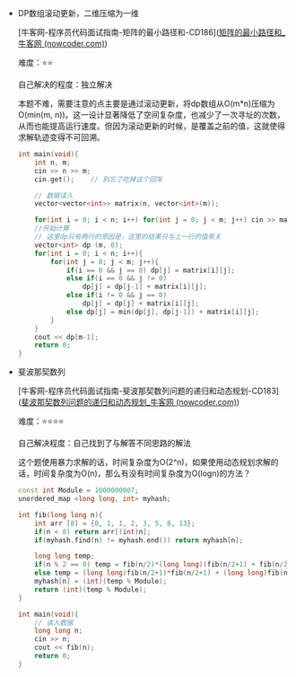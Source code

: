 - DP数组滚动更新，二维压缩为一维

  [牛客网-程序员代码面试指南-矩阵的最小路径和-CD186]([矩阵的最小路径和_牛客网 (nowcoder.com)](https://www.nowcoder.com/practice/2fb62a4500af4f4ba5686c891eaad4a9?tpId=101&&tqId=33254&rp=1&ru=/ta/programmer-code-interview-guide&qru=/ta/programmer-code-interview-guide/question-ranking))

  难度：⭐⭐

  自己解决的程度：独立解决

  本题不难，需要注意的点主要是通过滚动更新，将dp数组从O(m*n)压缩为O(min(m, n))。这一设计显著降低了空间复杂度，也减少了一次寻址的次数，从而也能提高运行速度。但因为滚动更新的时候，是覆盖之前的值，这就使得求解轨迹变得不可回溯。

  ```c++
  int main(void){
      int n, m;
      cin >> n >> m;
      cin.get(); 	// 别忘了吃掉这个回车
  
      // 数据读入
      vector<vector<int>> matrix(n, vector<int>(m));
  
      for(int i = 0; i < n; i++) for(int j = 0; j < m; j++) cin >> matrix[i][j];
      //开始计算
      // 这里dp只有两行的原因是，这里的结果只与上一行的值有关
      vector<int> dp (m, 0);
      for(int i = 0; i < n; i++){
          for(int j = 0; j < m; j++){
              if(i == 0 && j == 0) dp[j] = matrix[i][j];
              else if(i == 0 && j != 0)
                  dp[j] = dp[j-1] + matrix[i][j];
              else if(i != 0 && j == 0)
                  dp[j] = dp[j] + matrix[i][j];
              else dp[j] = min(dp[j], dp[j-1]) + matrix[i][j];
          }
      }
      cout << dp[m-1];
      return 0;
  }
  ```

  

- 斐波那契数列

  [牛客网-程序员代码面试指南-斐波那契数列问题的递归和动态规划-CD183]([斐波那契数列问题的递归和动态规划_牛客网 (nowcoder.com)](https://www.nowcoder.com/practice/376282a6682a4005973cde7b3df69584?tpId=101&&tqId=33251&rp=1&ru=/ta/programmer-code-interview-guide&qru=/ta/programmer-code-interview-guide/question-ranking))

  难度：⭐⭐⭐⭐

  自己解决程度：自己找到了与解答不同思路的解法

  这个题使用暴力求解的话，时间复杂度为O(2^n)，如果使用动态规划求解的话，时间复杂度为O(n)，那么有没有时间复杂度为O(logn)的方法？

  ```c++
  const int Module = 1000000007;
  unordered_map <long long, int> myhash;
  
  int fib(long long n){
      int arr [8] = {0, 1, 1, 2, 3, 5, 8, 13};
      if(n < 8) return arr[(int)n];
      if(myhash.find(n) != myhash.end()) return myhash[n];
  
      long long temp;
      if(n % 2 == 0) temp = fib(n/2)*(long long)(fib(n/2+1) + fib(n/2-1));
      else temp = (long long)fib(n/2+1)*fib(n/2+1) + (long long)fib(n/2)*fib(n/2);
      myhash[n] = (int)(temp % Module);
      return (int)(temp % Module);
  }
  
  int main(void){
      // 读入数据
      long long n;
      cin >> n;
      cout << fib(n);
      return 0;
  }
  ```

  